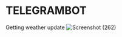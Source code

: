 # TELEGRAMBOT
Getting weather update
![Screenshot (262)](https://user-images.githubusercontent.com/107167604/231200008-df031db6-812b-470d-a1e7-6623242d8b4b.png)
